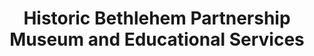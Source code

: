 ---
layout: repo
title: "Historic Bethlehem Partnership Museum and Educational Services"
id: 13575
permalink: repos/13575/
---